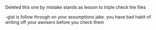 Deleted this one by mistake stands as lesson to triple check the files

-gist is follow through on your assumptions jake. you have bad habit of writing off your awnsers before you check them
